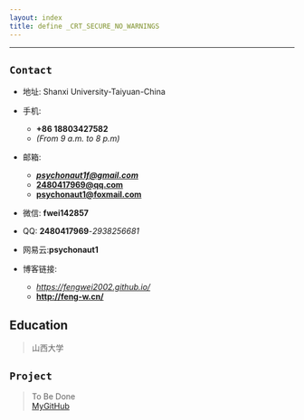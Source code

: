 ```yaml
---
layout: index
title: define _CRT_SECURE_NO_WARNINGS
---
```

***
## `Contact`

- 地址: Shanxi University-Taiyuan-China
- 手机: 
  - **+86 18803427582** 
  - *(From 9 a.m. to 8 p.m)*
- 邮箱:
  - ***psychonaut1f@gmail.com***
  - **2480417969@qq.com**
  - **psychonaut1@foxmail.com**
- 微信: **fwei142857**
- QQ: **2480417969**-*2938256681*

- 网易云:**psychonaut1**

- 博客链接:
  - *<https://fengwei2002.github.io/>*
  - **<http://feng-w.cn/>**

## Education

>山西大学

## `Project`

>To Be Done  
[MyGitHub](https://github.com/fengwei2002)
